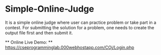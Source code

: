 # Simple-Online-Judge
It is a simple online judge where user can practice problem or take part in a contest. For submitting the solution for a problem, one needs to create the output file first and then submit it.

** Online Live Demo: ** https://cseprogramminglab.000webhostapp.com/COj/Login.php
